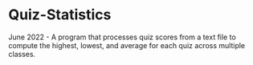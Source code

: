 # Quiz-Statistics
June 2022 - A program that processes quiz scores from a text file to compute the highest, lowest, and average for each quiz across multiple classes.
